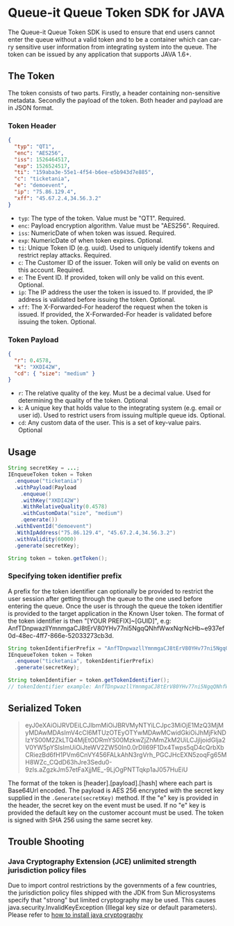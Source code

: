 # Queue-it Queue Token SDK for JAVA 

The Queue-it Queue Token SDK is used to ensure that end users cannot enter the queue without a valid token and to be a container which can car-ry sensitive user information from integrating system into the queue. The token can be issued by any application that supports JAVA 1.6+.

## The Token

The token consists of two parts. Firstly, a header containing non-sensitive metadata. Secondly the payload of the token. Both header and payload are in JSON format.

### Token Header

```json
{ 
  "typ": "QT1",
  "enc": "AES256",
  "iss": 1526464517,
  "exp": 1526524517,
  "ti": "159aba3e-55e1-4f54-b6ee-e5b943d7e885",
  "c": "ticketania", 
  "e": "demoevent",
  "ip": "75.86.129.4",
  "xff": "45.67.2.4,34.56.3.2"
}
```

- `typ`: The type of the token. Value must be "QT1". Required.
- `enc`: Payload encryption algorithm. Value must be "AES256". Required.
- `iss`: NumericDate of when token was issued. Required.
- `exp`: NumericDate of when token expires. Optional.
- `ti`: Unique Token ID (e.g. uuid). Used to uniquely identify tokens and restrict replay attacks. Required.
- `c`: The Customer ID of the issuer. Token will only be valid on events on this account. Required.
- `e`: The Event ID. If provided, token will only be valid on this event. Optional.
- `ip`: The IP address the user the token is issued to. If provided, the IP address is validated before issuing the token. Optional.
- `xff`: The X-Forwarded-For headerof the request when the token is issued. If provided, the X-Forwarded-For header is validated before issuing the token. Optional.

### Token Payload

```json
{ 
  "r": 0.4578,
  "k": "XKDI42W",
  "cd": { "size": "medium" }
}
```

- `r`: The relative quality of the key. Must be a decimal value. Used for determining the quality of the token. Optional
- `k`: A unique key that holds value to the integrating system (e.g. email or user id). Used to restrict users from issuing multiple queue ids. Optional.
- `cd`: Any custom data of the user. This is a set of key-value pairs. Optional

## Usage

```Java
String secretKey = ...;
IEnqueueToken token = Token
  .enqueue("ticketania")
  .withPayload(Payload
    .enqueue()
    .withKey("XKDI42W")
    .WithRelativeQuality(0.4578)
    .withCustomData("size", "medium")
    .qenerate())
  .withEventId("demoevent")
  .WithIpAddress("75.86.129.4", "45.67.2.4,34.56.3.2")
  .withValidity(60000)
  .generate(secretKey);

String token = token.getToken();
```

### Specifying token identifier prefix

A prefix for the token identifier can optionally be provided to restrict the user session after getting through the queue to the one used before entering the queue. Once the user is through the queue the token identifier is provided to the target application in the Known User token. The format of the token identifier is then "[YOUR PREFIX]~[GUID]", e.g: AnfTDnpwazllYmnmgaCJ8tErV80YHv77ni5NgqQNhfWwxNqrNcHb~e937ef0d-48ec-4ff7-866e-52033273cb3d.

```Java
String tokenIdentifierPrefix = "AnfTDnpwazllYmnmgaCJ8tErV80YHv77ni5NgqQNhfWwxNqrNcHb";
IEnqueueToken token = Token
  .enqueue("ticketania", tokenIdentifierPrefix)
  .generate(secretKey);

String tokenIdentifier = token.getTokenIdentifier();
// tokenIdentifier example: AnfTDnpwazllYmnmgaCJ8tErV80YHv77ni5NgqQNhfWwxNqrNcHb~e937ef0d-48ec-4ff7-866e-52033273cb3d
```

## Serialized Token

> eyJ0eXAiOiJRVDEiLCJlbmMiOiJBRVMyNTYiLCJpc3MiOjE1MzQ3MjMyMDAwMDAsImV4cCI6MTUzOTEyOTYwMDAwMCwidGkiOiJhMjFkNDIzYS00M2ZkLTQ4MjEtODRmYS00MzkwZjZhMmZkM2UiLCJjIjoidGlja2V0YW5pYSIsImUiOiJteWV2ZW50In0.0rDlI69F1Dx4Twps5qD4cQrbXbCRiezBd6fH1PVm6CnVY456FALkAhN3rgVrh_PGCJHcEXN5zoqFg65MH8WZc_CQdD63hJre3Sedu0-9zIs.aZgzkJm57etFaXjjME_-9LjOgPNTTqkp1aJ057HuEiU

The format of the token is [header].[payload].[hash] where each part is Base64Url encoded. The payload is AES 256 encrypted with the secret key supplied in the `.Generate(secretKey)` method. If the "e" key is provided in the header, the secret key on the event must be used. If no "e" key is provided the default key on the customer account must be used.
The token is signed with SHA 256 using the same secret key.

## Trouble Shooting

### Java Cryptography Extension (JCE) unlimited strength jurisdiction policy files

Due to import control restrictions by the governments of a few countries, the jurisdiction policy files shipped with the JDK from Sun Microsystems specify that "strong" but limited cryptography may be used. This causes java.security.InvalidKeyException (Illegal key size or default parameters). Please refer to [how to install java cryptography](http://opensourceforgeeks.blogspot.com/2014/09/how-to-install-java-cryptography.html)
